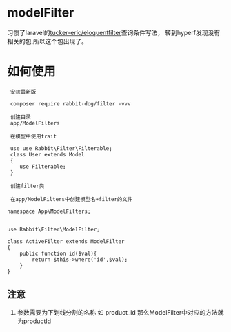 # modelFilter

习惯了laravel的[tucker-eric/eloquentfilter](https://github.com/Tucker-Eric/EloquentFilter)查询条件写法，
转到hyperf发现没有相关的包,所以这个包出现了。


# 如何使用

```
 安装最新版

 composer require rabbit-dog/filter -vvv

 创建目录
 app/ModelFilters
 
 在模型中使用trait
 
 use use Rabbit\Filter\Filterable;
 class User extends Model
 {
    use Filterable;
 }
 
 创建filter类
 
 在app/ModelFilters中创建模型名+filter的文件
 
namespace App\ModelFilters;


use Rabbit\Filter\ModelFilter;

class ActiveFilter extends ModelFilter
{
    public function id($val){
        return $this->where('id',$val);
    }
}
```

## 注意

1. 参数需要为下划线分割的名称 如 product_id 那么ModelFilter中对应的方法就为productId



